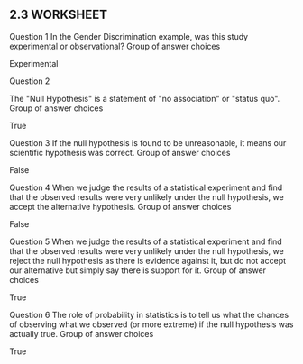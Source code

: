 ## 2.3 WORKSHEET

Question 1
In the Gender Discrimination example, was this study experimental or observational?
Group of answer choices

Experimental

Question 2

The "Null Hypothesis" is a statement of "no association" or "status quo".
Group of answer choices

True


Question 3
If the null hypothesis is found to be unreasonable, it means our scientific hypothesis was correct.
Group of answer choices

False


Question 4
When we judge the results of a statistical experiment and find that the observed results were very unlikely under the null hypothesis,
we accept the alternative hypothesis.
Group of answer choices

False


Question 5
When we judge the results of a statistical experiment and find that the observed results were very unlikely under the null hypothesis,
we reject the null hypothesis as there is evidence against it, but do not accept our alternative but simply say there is support for it.
Group of answer choices

True


Question 6
The role of probability in statistics is to tell us what the chances of observing what we observed (or more extreme)
if the null hypothesis was actually true.
Group of answer choices

True
